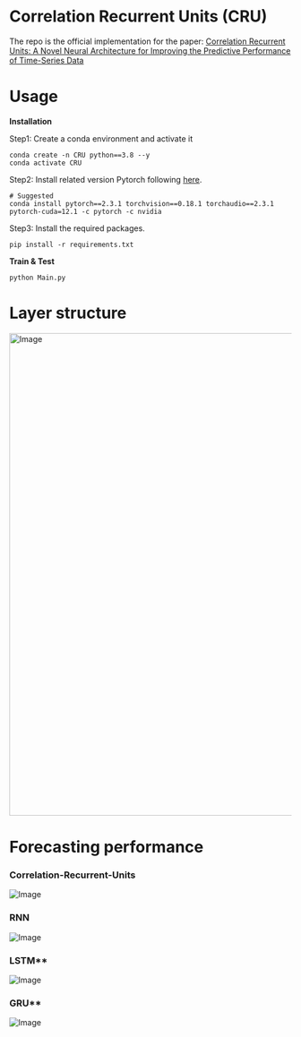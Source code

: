 # Correlation Recurrent Units (CRU)
The repo is the official implementation for the paper: [Correlation Recurrent Units: A Novel Neural Architecture for Improving the Predictive Performance of Time-Series Data](https://ieeexplore.ieee.org/document/10264112)

# Usage
**Installation**

Step1: Create a conda environment and activate it
```
conda create -n CRU python==3.8 --y
conda activate CRU
```
Step2: Install related version Pytorch following [here](https://pytorch.org/get-started/previous-versions/).
```
# Suggested
conda install pytorch==2.3.1 torchvision==0.18.1 torchaudio==2.3.1 pytorch-cuda=12.1 -c pytorch -c nvidia
```
Step3: Install the required packages.
```
pip install -r requirements.txt
```

**Train & Test**
```
python Main.py
```

# Layer structure

<img width="1570" height="862" alt="Image" src="https://github.com/user-attachments/assets/9319b963-4339-4b16-a1eb-70152ddb691a" />

# Forecasting performance

### Correlation-Recurrent-Units
![Image](https://github.com/user-attachments/assets/f2e2eddf-9c7b-43e0-beeb-f9f2d4b3e0e2)

### RNN
![Image](https://github.com/user-attachments/assets/9375c5d7-aefb-4024-ba36-4a221c2710d3)

### LSTM**
![Image](https://github.com/user-attachments/assets/c881b984-1e6e-4067-aee4-74ae1bbd2274)

### GRU**
![Image](https://github.com/user-attachments/assets/87ddd023-2391-4835-8ea2-0c114be980a9)
